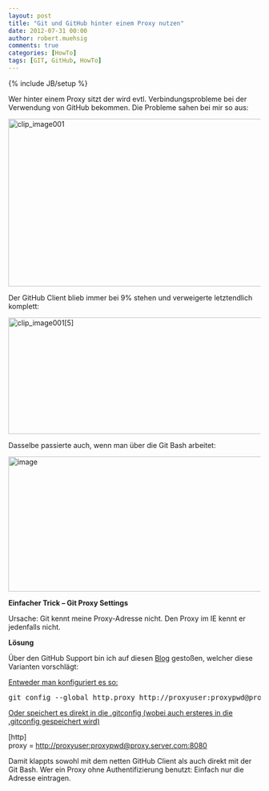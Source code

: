 ```yaml
---
layout: post
title: "Git und GitHub hinter einem Proxy nutzen"
date: 2012-07-31 00:00
author: robert.muehsig
comments: true
categories: [HowTo]
tags: [GIT, GitHub, HowTo]
---
```

{% include JB/setup %}
<p>Wer hinter einem Proxy sitzt der wird evtl. Verbindungsprobleme bei der Verwendung von GitHub bekommen. Die Probleme sahen bei mir so aus:</p> <p><a href="{{BASE_PATH}}/assets/wp-images/clip_image001.jpg"><img style="background-image: none; border-right-width: 0px; padding-left: 0px; padding-right: 0px; display: inline; border-top-width: 0px; border-bottom-width: 0px; border-left-width: 0px; padding-top: 0px" title="clip_image001" border="0" alt="clip_image001" src="{{BASE_PATH}}/assets/wp-images/clip_image001_thumb.jpg" width="585" height="334"></a></p> <p>Der GitHub Client blieb immer bei 9% stehen und verweigerte letztendlich komplett:</p> <p><a href="{{BASE_PATH}}/assets/wp-images/clip_image0015.jpg"><img style="background-image: none; border-right-width: 0px; padding-left: 0px; padding-right: 0px; display: inline; border-top-width: 0px; border-bottom-width: 0px; border-left-width: 0px; padding-top: 0px" title="clip_image001[5]" border="0" alt="clip_image001[5]" src="{{BASE_PATH}}/assets/wp-images/clip_image0015_thumb.jpg" width="589" height="232"></a></p> <p>Dasselbe passierte auch, wenn man über die Git Bash arbeitet:</p> <p><a href="{{BASE_PATH}}/assets/wp-images/image1580.png"><img style="background-image: none; border-right-width: 0px; padding-left: 0px; padding-right: 0px; display: inline; border-top-width: 0px; border-bottom-width: 0px; border-left-width: 0px; padding-top: 0px" title="image" border="0" alt="image" src="{{BASE_PATH}}/assets/wp-images/image_thumb741.png" width="593" height="269"></a></p> <p><strong>Einfacher Trick – Git Proxy Settings</strong></p> <p>Ursache: Git kennt meine Proxy-Adresse nicht. Den Proxy im IE kennt er jedenfalls nicht. </p> <p><strong>Lösung</strong></p> <p>Über den GitHub Support bin ich auf diesen <a href="http://www.lmxm.net/using-github-for-windows-behind-microsoft-isa-proxy/">Blog</a> gestoßen, welcher diese Varianten vorschlägt:</p>   <p><u>Entweder man konfiguriert es so:</u></p> <p><pre>git config --global http.proxy http://proxyuser:proxypwd@proxy.server.com:8080</pre></p> <p><u>Oder speichert es direkt in die .gitconfig (wobei auch ersteres in die .gitconfig gespeichert wird)</u></p>  <p>[http]<br>proxy = <a href="http://proxyuser:proxypwd@proxy.server.com:8080">http://proxyuser:proxypwd@proxy.server.com:8080</a></p>  <p>Damit klappts sowohl mit dem netten GitHub Client als auch direkt mit der Git Bash. Wer ein Proxy ohne Authentifizierung benutzt: Einfach nur die Adresse eintragen.</p>
